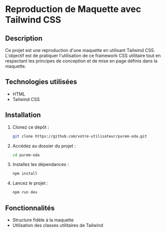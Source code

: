 # Reproduction de Maquette avec Tailwind CSS

## Description
Ce projet est une reproduction d'une maquette en utilisant Tailwind CSS. L'objectif est de pratiquer l'utilisation de ce framework CSS utilitaire tout en respectant les principes de conception et de mise en page définis dans la maquette.

## Technologies utilisées
- HTML
- Tailwind CSS

## Installation
1. Clonez ce dépôt :
   ```sh
   git clone https://github.com/votre-utilisateur/purem-oda.git
   ```
2. Accédez au dossier du projet :
   ```sh
   cd purem-oda
   ```
3. Installez les dépendances :
   ```sh
   npm install
   ```
4. Lancez le projet :
     ```sh
     npm run dev
     ```

## Fonctionnalités
- Structure fidèle à la maquette
- Utilisation des classes utilitaires de Tailwind
  
